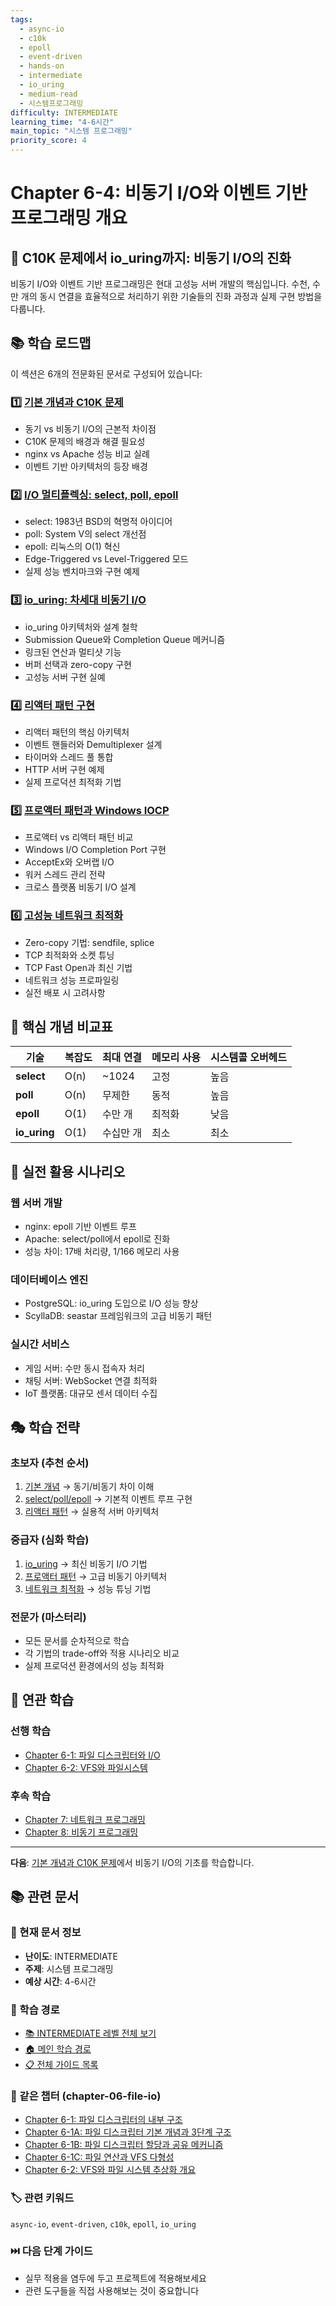 ```yaml
---
tags:
  - async-io
  - c10k
  - epoll
  - event-driven
  - hands-on
  - intermediate
  - io_uring
  - medium-read
  - 시스템프로그래밍
difficulty: INTERMEDIATE
learning_time: "4-6시간"
main_topic: "시스템 프로그래밍"
priority_score: 4
---
```


# Chapter 6-4: 비동기 I/O와 이벤트 기반 프로그래밍 개요

## 🎯 C10K 문제에서 io_uring까지: 비동기 I/O의 진화

비동기 I/O와 이벤트 기반 프로그래밍은 현대 고성능 서버 개발의 핵심입니다. 수천, 수만 개의 동시 연결을 효율적으로 처리하기 위한 기술들의 진화 과정과 실제 구현 방법을 다룹니다.

## 📚 학습 로드맵

이 섹션은 6개의 전문화된 문서로 구성되어 있습니다:

### 1️⃣ [기본 개념과 C10K 문제](chapter-06-file-io/06-04-async-io-fundamentals.md)

- 동기 vs 비동기 I/O의 근본적 차이점
- C10K 문제의 배경과 해결 필요성  
- nginx vs Apache 성능 비교 실례
- 이벤트 기반 아키텍처의 등장 배경

### 2️⃣ [I/O 멀티플렉싱: select, poll, epoll](chapter-06-file-io/04b-io-multiplexing-evolution.md)

- select: 1983년 BSD의 혁명적 아이디어
- poll: System V의 select 개선점
- epoll: 리눅스의 O(1) 혁신
- Edge-Triggered vs Level-Triggered 모드
- 실제 성능 벤치마크와 구현 예제

### 3️⃣ [io_uring: 차세대 비동기 I/O](chapter-06-file-io/04c-io-uring-implementation.md)

- io_uring 아키텍처와 설계 철학
- Submission Queue와 Completion Queue 메커니즘
- 링크된 연산과 멀티샷 기능
- 버퍼 선택과 zero-copy 구현
- 고성능 서버 구현 실예

### 4️⃣ [리액터 패턴 구현](chapter-06-file-io/04d-reactor-pattern.md)

- 리액터 패턴의 핵심 아키텍처
- 이벤트 핸들러와 Demultiplexer 설계
- 타이머와 스레드 풀 통합
- HTTP 서버 구현 예제
- 실제 프로덕션 최적화 기법

### 5️⃣ [프로액터 패턴과 Windows IOCP](chapter-06-file-io/04e-proactor-iocp.md)

- 프로액터 vs 리액터 패턴 비교
- Windows I/O Completion Port 구현
- AcceptEx와 오버랩 I/O
- 워커 스레드 관리 전략
- 크로스 플랫폼 비동기 I/O 설계

### 6️⃣ [고성능 네트워크 최적화](chapter-06-file-io/06-31-network-optimization.md)

- Zero-copy 기법: sendfile, splice
- TCP 최적화와 소켓 튜닝
- TCP Fast Open과 최신 기법
- 네트워크 성능 프로파일링
- 실전 배포 시 고려사항

## 🎯 핵심 개념 비교표

| 기술 | 복잡도 | 최대 연결 | 메모리 사용 | 시스템콜 오버헤드 |
|------|--------|-----------|-------------|-----------------|
| **select** | O(n) | ~1024 | 고정 | 높음 |
| **poll** | O(n) | 무제한 | 동적 | 높음 |
| **epoll** | O(1) | 수만 개 | 최적화 | 낮음 |
| **io_uring** | O(1) | 수십만 개 | 최소 | 최소 |

## 🚀 실전 활용 시나리오

### 웹 서버 개발

- nginx: epoll 기반 이벤트 루프
- Apache: select/poll에서 epoll로 진화
- 성능 차이: 17배 처리량, 1/166 메모리 사용

### 데이터베이스 엔진

- PostgreSQL: io_uring 도입으로 I/O 성능 향상
- ScyllaDB: seastar 프레임워크의 고급 비동기 패턴

### 실시간 서비스

- 게임 서버: 수만 동시 접속자 처리
- 채팅 서버: WebSocket 연결 최적화
- IoT 플랫폼: 대규모 센서 데이터 수집

## 🎭 학습 전략

### 초보자 (추천 순서)

1. [기본 개념](chapter-06-file-io/06-04-async-io-fundamentals.md) → 동기/비동기 차이 이해
2. [select/poll/epoll](chapter-06-file-io/04b-io-multiplexing-evolution.md) → 기본적 이벤트 루프 구현
3. [리액터 패턴](chapter-06-file-io/04d-reactor-pattern.md) → 실용적 서버 아키텍처

### 중급자 (심화 학습)

1. [io_uring](chapter-06-file-io/04c-io-uring-implementation.md) → 최신 비동기 I/O 기법
2. [프로액터 패턴](chapter-06-file-io/04e-proactor-iocp.md) → 고급 비동기 아키텍처
3. [네트워크 최적화](chapter-06-file-io/06-31-network-optimization.md) → 성능 튜닝 기법

### 전문가 (마스터리)

- 모든 문서를 순차적으로 학습
- 각 기법의 trade-off와 적용 시나리오 비교
- 실제 프로덕션 환경에서의 성능 최적화

## 🔗 연관 학습

### 선행 학습

- [Chapter 6-1: 파일 디스크립터와 I/O](chapter-06-file-io/06-10-file-descriptor.md)
- [Chapter 6-2: VFS와 파일시스템](chapter-06-file-io/06-13-vfs-filesystem.md)

### 후속 학습  

- [Chapter 7: 네트워크 프로그래밍](../chapter-07-network-programming/07-01-socket-basics.md)
- [Chapter 8: 비동기 프로그래밍](../chapter-10-async-programming/08-10-promise-future.md)

---

**다음**: [기본 개념과 C10K 문제](chapter-06-file-io/06-04-async-io-fundamentals.md)에서 비동기 I/O의 기초를 학습합니다.

## 📚 관련 문서

### 📖 현재 문서 정보

- **난이도**: INTERMEDIATE
- **주제**: 시스템 프로그래밍
- **예상 시간**: 4-6시간

### 🎯 학습 경로

- [📚 INTERMEDIATE 레벨 전체 보기](../learning-paths/intermediate/)
- [🏠 메인 학습 경로](../learning-paths/)
- [📋 전체 가이드 목록](../README.md)

### 📂 같은 챕터 (chapter-06-file-io)

- [Chapter 6-1: 파일 디스크립터의 내부 구조](./06-10-file-descriptor.md)
- [Chapter 6-1A: 파일 디스크립터 기본 개념과 3단계 구조](./06-01-fd-basics-structure.md)
- [Chapter 6-1B: 파일 디스크립터 할당과 공유 메커니즘](./06-11-fd-allocation-management.md)
- [Chapter 6-1C: 파일 연산과 VFS 다형성](./06-12-file-operations-vfs.md)
- [Chapter 6-2: VFS와 파일 시스템 추상화 개요](./06-13-vfs-filesystem.md)

### 🏷️ 관련 키워드

`async-io`, `event-driven`, `c10k`, `epoll`, `io_uring`

### ⏭️ 다음 단계 가이드

- 실무 적용을 염두에 두고 프로젝트에 적용해보세요
- 관련 도구들을 직접 사용해보는 것이 중요합니다
